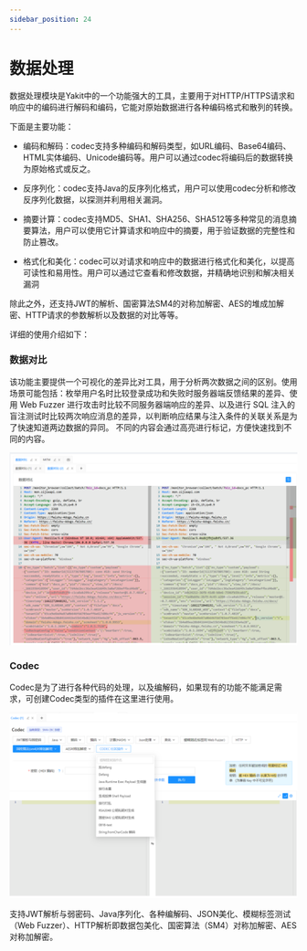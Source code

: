 ```yaml
---
sidebar_position: 24
---
```

# 数据处理

数据处理模块是Yakit中的一个功能强大的工具，主要用于对HTTP/HTTPS请求和响应中的编码进行解码和编码，它能对原始数据进行各种编码格式和散列的转换。

下面是主要功能：

* 编码和解码：codec支持多种编码和解码类型，如URL编码、Base64编码、HTML实体编码、Unicode编码等。用户可以通过codec将编码后的数据转换为原始格式或反之。

* 反序列化：codec支持Java的反序列化格式，用户可以使用codec分析和修改反序列化数据，以探测并利用相关漏洞。

* 摘要计算：codec支持MD5、SHA1、SHA256、SHA512等多种常见的消息摘要算法，用户可以使用它计算请求和响应中的摘要，用于验证数据的完整性和防止篡改。

* 格式化和美化：codec可以对请求和响应中的数据进行格式化和美化，以提高可读性和易用性。用户可以通过它查看和修改数据，并精确地识别和解决相关漏洞

除此之外，还支持JWT的解析、国密算法SM4的对称加解密、AES的堆成加解密、HTTP请求的参数解析以及数据的对比等等。

详细的使用介绍如下：

### 数据对比

该功能主要提供一个可视化的差异比对工具，用于分析两次数据之间的区别。使用场景可能包括：枚举用户名时比较登录成功和失败时服务器端反馈结果的差异、使用 Web Fuzzer 进行攻击时比较不同服务器端响应的差异、以及进行 SQL 注入的盲注测试时比较两次响应消息的差异，以判断响应结果与注入条件的关联关系是为了快速知道两边数据的异同。 不同的内容会通过高亮进行标记，方便快速找到不同的内容。

![](/img/products/yakit/data-process-1.png)

### Codec
Codec是为了进行各种代码的处理，以及编解码，如果现有的功能不能满足需求，可创建Codec类型的插件在这里进行使用。

![](/img/products/yakit/data-process-2.png)

支持JWT解析与弱密码、Java序列化、各种编解码、JSON美化、模糊标签测试（Web Fuzzer）、HTTP解析即数据包美化、国密算法（SM4）对称加解密、AES对称加解密。